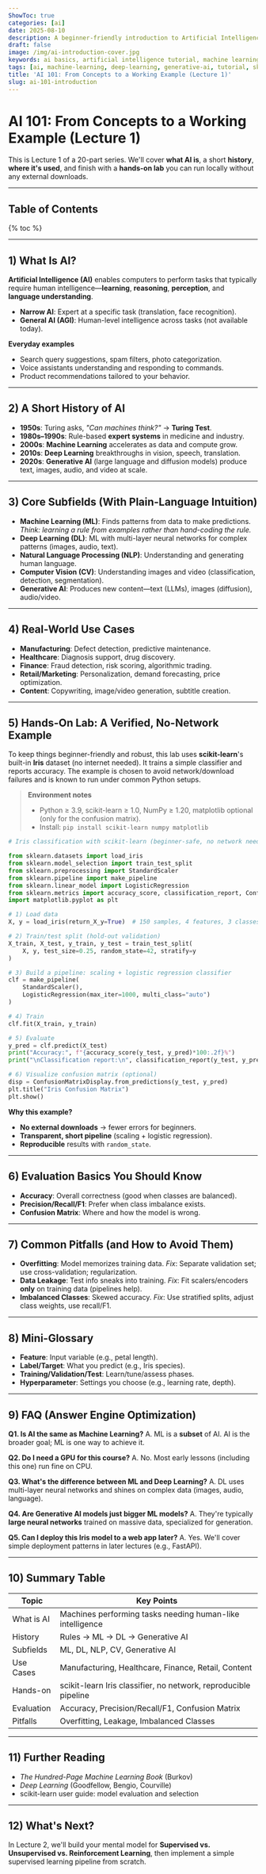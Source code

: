 ```yaml
---
ShowToc: true
categories: [ai]
date: 2025-08-10
description: A beginner-friendly introduction to Artificial Intelligence (AI)—what it is, how we got here, where it's used today, and a hands-on lab you can run locally. Includes history, key subfields, pitfalls, FAQs, and a verified example.
draft: false
image: /img/ai-introduction-cover.jpg
keywords: ai basics, artificial intelligence tutorial, machine learning for beginners, deep learning vs machine learning, generative ai, ai use cases, ml tutorial, sklearn iris example
tags: [ai, machine-learning, deep-learning, generative-ai, tutorial, sklearn, beginners]
title: 'AI 101: From Concepts to a Working Example (Lecture 1)'
slug: ai-101-introduction
---
```


# AI 101: From Concepts to a Working Example (Lecture 1)

This is Lecture 1 of a 20-part series. We'll cover **what AI is**, a short **history**, **where it's used**, and finish with a **hands-on lab** you can run locally without any external downloads.

---

## Table of Contents

{% toc %}

---

## 1) What Is AI?

**Artificial Intelligence (AI)** enables computers to perform tasks that typically require human intelligence—**learning**, **reasoning**, **perception**, and **language understanding**.

* **Narrow AI**: Expert at a specific task (translation, face recognition).
* **General AI (AGI)**: Human-level intelligence across tasks (not available today).

**Everyday examples**

* Search query suggestions, spam filters, photo categorization.
* Voice assistants understanding and responding to commands.
* Product recommendations tailored to your behavior.

---

## 2) A Short History of AI

* **1950s**: Turing asks, *"Can machines think?"* → **Turing Test**.
* **1980s–1990s**: Rule-based **expert systems** in medicine and industry.
* **2000s**: **Machine Learning** accelerates as data and compute grow.
* **2010s**: **Deep Learning** breakthroughs in vision, speech, translation.
* **2020s**: **Generative AI** (large language and diffusion models) produce text, images, audio, and video at scale.

---

## 3) Core Subfields (With Plain-Language Intuition)

* **Machine Learning (ML)**: Finds patterns from data to make predictions.
  *Think: learning a rule from examples rather than hand-coding the rule.*
* **Deep Learning (DL)**: ML with multi-layer neural networks for complex patterns (images, audio, text).
* **Natural Language Processing (NLP)**: Understanding and generating human language.
* **Computer Vision (CV)**: Understanding images and video (classification, detection, segmentation).
* **Generative AI**: Produces new content—text (LLMs), images (diffusion), audio/video.

---

## 4) Real-World Use Cases

* **Manufacturing**: Defect detection, predictive maintenance.
* **Healthcare**: Diagnosis support, drug discovery.
* **Finance**: Fraud detection, risk scoring, algorithmic trading.
* **Retail/Marketing**: Personalization, demand forecasting, price optimization.
* **Content**: Copywriting, image/video generation, subtitle creation.

---

## 5) Hands-On Lab: A Verified, No-Network Example

To keep things beginner-friendly and robust, this lab uses **scikit-learn**'s built-in **Iris** dataset (no internet needed). It trains a simple classifier and reports accuracy. The example is chosen to avoid network/download failures and is known to run under common Python setups.

> **Environment notes**
>
> * Python ≥ 3.9, scikit-learn ≥ 1.0, NumPy ≥ 1.20, matplotlib optional (only for the confusion matrix).
> * Install: `pip install scikit-learn numpy matplotlib`

```python
# Iris classification with scikit-learn (beginner-safe, no network needed)

from sklearn.datasets import load_iris
from sklearn.model_selection import train_test_split
from sklearn.preprocessing import StandardScaler
from sklearn.pipeline import make_pipeline
from sklearn.linear_model import LogisticRegression
from sklearn.metrics import accuracy_score, classification_report, ConfusionMatrixDisplay
import matplotlib.pyplot as plt

# 1) Load data
X, y = load_iris(return_X_y=True)  # 150 samples, 4 features, 3 classes

# 2) Train/test split (hold-out validation)
X_train, X_test, y_train, y_test = train_test_split(
    X, y, test_size=0.25, random_state=42, stratify=y
)

# 3) Build a pipeline: scaling + logistic regression classifier
clf = make_pipeline(
    StandardScaler(),
    LogisticRegression(max_iter=1000, multi_class="auto")
)

# 4) Train
clf.fit(X_train, y_train)

# 5) Evaluate
y_pred = clf.predict(X_test)
print("Accuracy:", f"{accuracy_score(y_test, y_pred)*100:.2f}%")
print("\nClassification report:\n", classification_report(y_test, y_pred, digits=3))

# 6) Visualize confusion matrix (optional)
disp = ConfusionMatrixDisplay.from_predictions(y_test, y_pred)
plt.title("Iris Confusion Matrix")
plt.show()
```

**Why this example?**

* **No external downloads** → fewer errors for beginners.
* **Transparent, short pipeline** (scaling + logistic regression).
* **Reproducible** results with `random_state`.

---

## 6) Evaluation Basics You Should Know

* **Accuracy**: Overall correctness (good when classes are balanced).
* **Precision/Recall/F1**: Prefer when class imbalance exists.
* **Confusion Matrix**: Where and how the model is wrong.

---

## 7) Common Pitfalls (and How to Avoid Them)

* **Overfitting**: Model memorizes training data.
  *Fix*: Separate validation set; use cross-validation; regularization.
* **Data Leakage**: Test info sneaks into training.
  *Fix*: Fit scalers/encoders **only** on training data (pipelines help).
* **Imbalanced Classes**: Skewed accuracy.
  *Fix*: Use stratified splits, adjust class weights, use recall/F1.

---

## 8) Mini-Glossary

* **Feature**: Input variable (e.g., petal length).
* **Label/Target**: What you predict (e.g., Iris species).
* **Training/Validation/Test**: Learn/tune/assess phases.
* **Hyperparameter**: Settings you choose (e.g., learning rate, depth).

---

## 9) FAQ (Answer Engine Optimization)

**Q1. Is AI the same as Machine Learning?**
A. ML is a **subset** of AI. AI is the broader goal; ML is one way to achieve it.

**Q2. Do I need a GPU for this course?**
A. No. Most early lessons (including this one) run fine on CPU.

**Q3. What's the difference between ML and Deep Learning?**
A. DL uses multi-layer neural networks and shines on complex data (images, audio, language).

**Q4. Are Generative AI models just bigger ML models?**
A. They're typically **large neural networks** trained on massive data, specialized for generation.

**Q5. Can I deploy this Iris model to a web app later?**
A. Yes. We'll cover simple deployment patterns in later lectures (e.g., FastAPI).

---

## 10) Summary Table

| Topic      | Key Points                                                      |
| ---------- | --------------------------------------------------------------- |
| What is AI | Machines performing tasks needing human-like intelligence       |
| History    | Rules → ML → DL → Generative AI                                 |
| Subfields  | ML, DL, NLP, CV, Generative AI                                  |
| Use Cases  | Manufacturing, Healthcare, Finance, Retail, Content             |
| Hands-on   | scikit-learn Iris classifier, no network, reproducible pipeline |
| Evaluation | Accuracy, Precision/Recall/F1, Confusion Matrix                 |
| Pitfalls   | Overfitting, Leakage, Imbalanced Classes                        |

---

## 11) Further Reading

* *The Hundred-Page Machine Learning Book* (Burkov)
* *Deep Learning* (Goodfellow, Bengio, Courville)
* scikit-learn user guide: model evaluation and selection

---

## 12) What's Next?

In Lecture 2, we'll build your mental model for **Supervised vs. Unsupervised vs. Reinforcement Learning**, then implement a simple supervised learning pipeline from scratch.